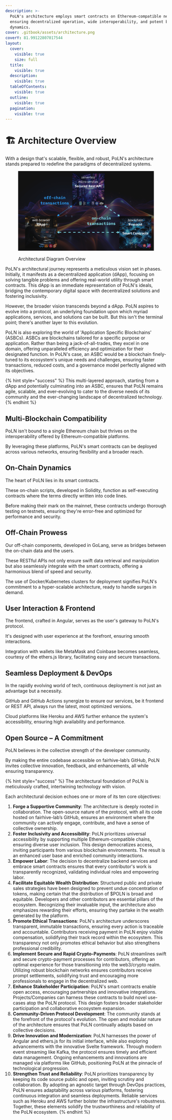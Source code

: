 ```yaml
---
description: >-
  PoLN's architecture employs smart contracts on Ethereum-compatible networks,
  ensuring decentralized operation, wide interoperability, and potent business
  dynamics.
cover: .gitbook/assets/architecture.png
coverY: 81.99122807017544
layout:
  cover:
    visible: true
    size: full
  title:
    visible: true
  description:
    visible: true
  tableOfContents:
    visible: true
  outline:
    visible: true
  pagination:
    visible: true
---
```


# 🏗️ Architecture Overview

With a design that's scalable, flexible, and robust, PoLN's architecture stands prepared to redefine the paradigms of decentralized systems.

<figure><img src=".gitbook/assets/ADO.jpg" alt=""><figcaption><p>Architectural Diagram Overview</p></figcaption></figure>

PoLN's architectural journey represents a meticulous vision set in phases. Initially, it manifests as a decentralized application (dApp), focusing on solving tangible problems and offering real-world utility through smart contracts. This dApp is an immediate representation of PoLN's ideals, bridging the contemporary digital space with decentralized solutions and fostering inclusivity.

However, the broader vision transcends beyond a dApp. PoLN aspires to evolve into a protocol, an underlying foundation upon which myriad applications, services, and solutions can be built. But this isn't the terminal point; there's another layer to this evolution.

PoLN is also exploring the world of 'Application Specific Blockchains' (ASBCs). ASBCs are blockchains tailored for a specific purpose or application. Rather than being a jack-of-all-trades, they excel in one domain, offering unparalleled efficiency and optimization for their designated function. In PoLN's case, an ASBC would be a blockchain finely-tuned to its ecosystem's unique needs and challenges, ensuring faster transactions, reduced costs, and a governance model perfectly aligned with its objectives.

{% hint style="success" %}
This multi-layered approach, starting from a dApp and potentially culminating into an ASBC, ensures that PoLN remains agile, scalable, and ever-evolving to cater to the diverse needs of its community and the ever-changing landscape of decentralized technology.
{% endhint %}

## Multi-Blockchain Compatibility

PoLN isn't bound to a single Ethereum chain but thrives on the interoperability offered by Ethereum-compatible platforms.

By leveraging these platforms, PoLN's smart contracts can be deployed across various networks, ensuring flexibility and a broader reach.

## On-Chain Dynamics

The heart of PoLN lies in its smart contracts.

These on-chain scripts, developed in Solidity, function as self-executing contracts where the terms directly written into code lines.

Before making their mark on the mainnet, these contracts undergo thorough testing on testnets, ensuring they're error-free and optimized for performance and security.

## Off-Chain Prowess

Our off-chain components, developed in GoLang, serve as bridges between the on-chain data and the users.

These RESTful APIs not only ensure swift data retrieval and manipulation but also seamlessly integrate with the smart contracts, offering a harmonious blend of speed and security.

The use of Docker/Kubernetes clusters for deployment signifies PoLN's commitment to a hyper-scalable architecture, ready to handle surges in demand.

## User Interaction & Frontend

The frontend, crafted in Angular, serves as the user's gateway to PoLN's protocol.

It's designed with user experience at the forefront, ensuring smooth interactions.

Integration with wallets like MetaMask and Coinbase becomes seamless, courtesy of the ethers.js library, facilitating easy and secure transactions.

## Seamless Deployment & DevOps

In the rapidly evolving world of tech, continuous deployment is not just an advantage but a necessity.

GitHub and GitHub Actions synergize to ensure our services, be it frontend or REST API, always run the latest, most optimized versions.

Cloud platforms like Heroku and AWS further enhance the system's accessibility, ensuring high availability and performance.

## Open Source – A Commitment

PoLN believes in the collective strength of the developer community.

By making the entire codebase accessible on fairhive-lab’s GitHub, PoLN invites collective innovation, feedback, and enhancements, all while ensuring transparency.

{% hint style="success" %}
The architectural foundation of PoLN is meticulously crafted, intertwining technology with vision.

Each architectural decision echoes one or more of its ten core objectives:

1. **Forge a Supportive Community**: The architecture is deeply rooted in collaboration. The open-source nature of the protocol, with all its code hosted on fairhive-lab’s GitHub, ensures an environment where the community can actively engage, contribute, and have a sense of collective ownership.
2. **Foster Inclusivity and Accessibility**: PoLN prioritizes universal accessibility by supporting multiple Ethereum-compatible chains, ensuring diverse user inclusion. This design democratizes access, inviting participants from various blockchain environments. The result is an enhanced user base and enriched community interactions.
3. **Empower Labor**: The decision to decentralize backend services and embrace smart contracts ensures that every contributor's work is transparently recognized, validating individual roles and empowering labor.
4. **Facilitate Equitable Wealth Distribution**: Structured public and private sales strategies have been designed to prevent undue concentration of tokens, making certain that the distribution of $POLN is broad and equitable. Developers and other contributors are essential pillars of the ecosystem. Recognizing their invaluable input, the architecture also emphasizes rewarding their efforts, ensuring they partake in the wealth generated by the platform.
5. **Promote Ethical Transactions**: PoLN's architecture underscores transparent, immutable transactions, ensuring every action is traceable and accountable. Contributors receiving payment in PoLN enjoy visible compensation, solidifying their track record within the ecosystem. This transparency not only promotes ethical behavior but also strengthens professional credibility.
6. **Implement Secure and Rapid Crypto-Payments**: PoLN streamlines swift and secure crypto-payment processes for contributors, offering an optimal experience for those transitioning into the web3/crypto realm. Utilizing robust blockchain networks ensures contributors receive prompt settlements, solidifying trust and encouraging more professionals to engage in the decentralized web.
7. **Enhance Stakeholder Participation**: PoLN's smart contracts enable open access, encouraging partnerships and innovative integrations. Projects/Companies can harness these contracts to build novel use-cases atop the PoLN protocol. This design fosters broader stakeholder participation and collaborative ecosystem expansion.
8. **Community-Driven Protocol Development**: The community stands at the forefront of the protocol's evolution. The open and modular nature of the architecture ensures that PoLN continually adapts based on collective decisions.
9. **Drive Innovation and Modernization**: PoLN harnesses the power of Angular and ethers.js for its initial interface, while also exploring advancements with the innovative Svelte framework. Through modern event streaming like Kafka, the protocol ensures timely and efficient data management. Ongoing enhancements and innovations are managed via platforms like GitHub, positioning PoLN at the pinnacle of technological progression.
10. **Strengthen Trust and Reliability**: PoLN prioritizes transparency by keeping its code source public and open, inviting scrutiny and collaboration. By adopting an agnostic target through DevOps practices, PoLN ensures adaptability across various platforms, fostering continuous integration and seamless deployments. Reliable services such as Heroku and AWS further bolster the infrastructure's robustness. Together, these elements solidify the trustworthiness and reliability of the PoLN ecosystem.
{% endhint %}
